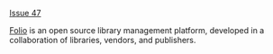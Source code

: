 [Issue 47](https://github.com/thoth-pub/thoth/issues/83)

[Folio](https://www.folio.org/) is an open source library management platform, developed in a collaboration of libraries, vendors, and publishers.
